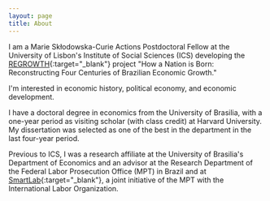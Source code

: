 ```yaml
---
layout: page
title: About
---
```


I am a Marie Skłodowska-Curie Actions Postdoctoral Fellow at the University of Lisbon's Institute of Social Sciences (ICS) developing the [REGROWTH](https://cordis.europa.eu/project/id/101031282){:target="_blank"} project "How a Nation is Born: Reconstructing Four Centuries of Brazilian Economic Growth."

I'm interested in economic history, political economy, and economic development.

I have a doctoral degree in economics from the University of Brasilia, with a one-year period as visiting scholar (with class credit) at Harvard University. My dissertation was selected as one of the best in the department in the last four-year period.

Previous to ICS, I was a research affiliate at the University of Brasilia's Department of Economics and an advisor at the Research Department of the Federal Labor Prosecution Office (MPT) in Brazil and at [SmartLab](https://smartlabbr.org/){:target="_blank"}, a joint initiative of the MPT with the International Labor Organization.